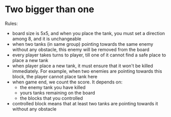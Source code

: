 # Two bigger than one

Rules:

- board size is 5x5, and when you place the tank, you must set a direction among 8, and it is unchangeable
- when two tanks (in same group) pointing towards the same enemy without any obstacle, this enemy will be removed from the board
- every player takes turns to player, till one of it cannot find a safe place to place a new tank
- when player place a new tank, it must ensure that it won't be killed immediately. For example, when two enemies are pointing towards this block, the player cannot place tank here
- when game end, we count the score. It depends on:
  - the enemy tank you have killed
  - yours tanks remaining on the board
  - the blocks that you controlled
- controlled block means that at least two tanks are pointing towards it without any obstacle
